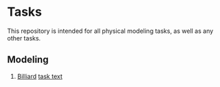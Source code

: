 # Tasks

This repository is intended for all physical modeling tasks, as well as any other tasks.

## Modeling

1. [Billiard](https://github.com/AlexDyakonov/itmo-physics-hw/tree/master/Modeling/Billiard) [task text](https://study.physics.itmo.ru/pluginfile.php/34624/mod_resource/content/1/Modeling1.pdf)
